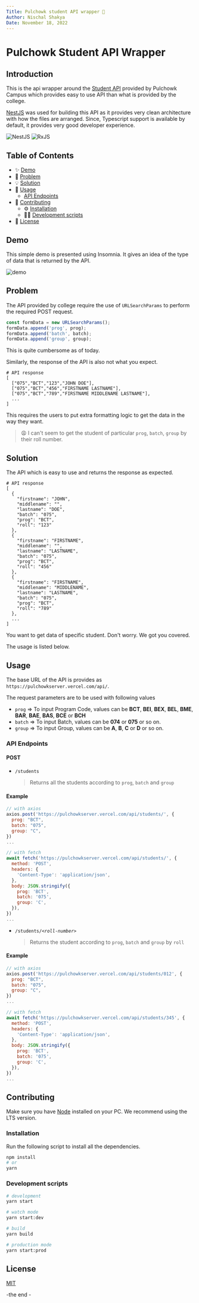 ```yaml
---
Title: Pulchowk student API wrapper 👋
Author: Nischal Shakya
Date: November 18, 2022
---
```


# Pulchowk Student API Wrapper

## Introduction

This is the api wrapper around the [Student API](http://assmnt.pcampus.edu.np/api/students/test.php) provided by Pulchowk Campus which provides easy to use API than what is provided by the college.

[NestJS](https://nestjs.com/) was used for building this API as it provides very clean architecture with how the files are arranged. Since, Typescript support is available by default, it provides very good developer experience.

![NestJS](https://img.shields.io/badge/nestjs-%23E0234E.svg?style=for-the-badge&logo=nestjs&logoColor=white)
![RxJS](https://img.shields.io/badge/rxjs-%23B7178C.svg?style=for-the-badge&logo=reactivex&logoColor=white)

## Table of Contents

- ✨ [Demo](#demo)
- :no_good: [Problem](#problem)
- 💡 [Solution](#solution)
- 🚀 [Usage](#usage)
  - [API Endpoints](#api-endpoints)
- 👏 [Contributing](#contributing)
  - ⚙️ [Installation](#installation)
  - 👨‍💻 [Development scripts](#development-scripts)
- 📝 [License](#license)

## Demo

This simple demo is presented using Insomnia. It gives an idea of the type of data that is returned by the API.

![demo](https://raw.githubusercontent.com/Nischal2015/pulchowkserver/development/assets/demo.gif)

## Problem

The API provided by college require the use of `URLSearchParams` to perform the required POST request.

```javascript
const formData = new URLSearchParams();
formData.append('prog', prog);
formData.append('batch', batch);
formData.append('group', group);
```

This is quite cumbersome as of today.

Similarly, the response of the API is also not what you expect.

```
# API response
[
  ["075","BCT","123","JOHN DOE"],
  ["075","BCT","456","FIRSTNAME LASTNAME"],
  ["075","BCT","789","FIRSTNAME MIDDLENAME LASTNAME"],
  ...
]
```

This requires the users to put extra formatting logic to get the data in the way they want.

> :weary: I can't seem to get the student of particular `prog`, `batch`, `group` by their roll number.

## Solution

The API which is easy to use and returns the response as expected.

```
# API response
[
  {
  	"firstname": "JOHN",
  	"middlename": "",
  	"lastname": "DOE",
  	"batch": "075",
  	"prog": "BCT",
  	"roll": "123"
  },
  {
  	"firstname": "FIRSTNAME",
  	"middlename": "",
  	"lastname": "LASTNAME",
  	"batch": "075",
  	"prog": "BCT",
  	"roll": "456"
  },
  {
  	"firstname": "FIRSTNAME",
  	"middlename": "MIDDLENAME",
  	"lastname": "LASTNAME",
  	"batch": "075",
  	"prog": "BCT",
  	"roll": "789"
  },
  ...
]
```

You want to get data of specific student. Don't worry. We got you covered.

The usage is listed below.

## Usage

The base URL of the API is provides as `https://pulchowkserver.vercel.com/api/`.

The request parameters are to be used with following values

- `prog` => To input Program Code, values can be **BCT**, **BEI**, **BEX**, **BEL**, **BME**, **BAR**, **BAE**, **BAS**, **BCE** or **BCH**
- `batch` => To input Batch, values can be **074** or **075** or so on.
- `group` => To input Group, values can be **A**, **B**, **C** or **D** or so on.

### API Endpoints

#### POST

- `/students`
  > Returns all the students according to `prog`, `batch` and `group`

#### Example

```javascript
// with axios
axios.post('https://pulchowkserver.vercel.com/api/students/', {
  prog: "BCT",
  batch: "075",
  group: "C",
})
...

// with fetch
await fetch('https://pulchowkserver.vercel.com/api/students/', {
  method: 'POST',
  headers: {
    'Content-Type': 'application/json',
  },
  body: JSON.stringify({
    prog: 'BCT',
    batch: '075',
    group: 'C',
  }),
})
...
```

- <code>/students/<i>&lt;roll-number&gt;</i></code>
  > Returns the student according to `prog`, `batch` and `group` by `roll`

#### Example

```javascript
// with axios
axios.post('https://pulchowkserver.vercel.com/api/students/012', {
  prog: "BCT",
  batch: "075",
  group: "C",
})
...

// with fetch
await fetch('https://pulchowkserver.vercel.com/api/students/345', {
  method: 'POST',
  headers: {
    'Content-Type': 'application/json',
  },
  body: JSON.stringify({
    prog: 'BCT',
    batch: '075',
    group: 'C',
  }),
})
...
```

## Contributing

Make sure you have [Node](https://nodejs.org/en/download/) installed on your PC. We recommend using the LTS version.

### Installation

Run the following script to install all the dependencies.

```bash
npm install
# or
yarn
```

### Development scripts

```bash
# development
yarn start

# watch mode
yarn start:dev

# build
yarn build

# production mode
yarn start:prod
```

## License

[MIT](https://github.com/Nischal2015/pulchowkserver/blob/development/LICENSE)

-the end -
